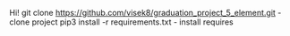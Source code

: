 Hi! 
git clone https://github.com/visek8/graduation_project_5_element.git - clone project
pip3 install -r requirements.txt - install requires
